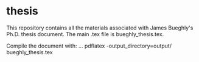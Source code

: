 # thesis
This repository contains all the materials associated with James Bueghly's Ph.D. thesis
document. The main .tex file is bueghly\_thesis.tex. 

Compile the document with: 
... pdflatex -output\_directory=output/ bueghly\_thesis.tex
